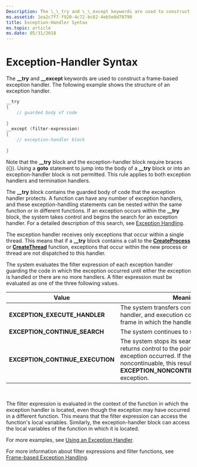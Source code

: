 ```yaml
---
Description: The \_\_try and \_\_except keywords are used to construct a frame-based exception handler. The following example shows the structure of an exception handler.
ms.assetid: 1ea2c7f7-f920-4c72-bc62-4eb5e8d70790
title: Exception-Handler Syntax
ms.topic: article
ms.date: 05/31/2018
---
```


# Exception-Handler Syntax

The **\_\_try** and **\_\_except** keywords are used to construct a frame-based exception handler. The following example shows the structure of an exception handler.


```C++
__try 
{
    // guarded body of code 
 
} 
__except (filter-expression) 
{ 
    // exception-handler block 
 
}
```



Note that the **\_\_try** block and the exception-handler block require braces ({}). Using a **goto** statement to jump into the body of a **\_\_try** block or into an exception-handler block is not permitted. This rule applies to both exception handlers and termination handlers.

The **\_\_try** block contains the guarded body of code that the exception handler protects. A function can have any number of exception handlers, and these exception-handling statements can be nested within the same function or in different functions. If an exception occurs within the **\_\_try** block, the system takes control and begins the search for an exception handler. For a detailed description of this search, see [Exception Handling](exception-handling.md).

The exception handler receives only exceptions that occur within a single thread. This means that if a **\_\_try** block contains a call to the [**CreateProcess**](https://msdn.microsoft.com/library/ms682425(v=VS.85).aspx) or [**CreateThread**](https://msdn.microsoft.com/library/ms682453(v=VS.85).aspx) function, exceptions that occur within the new process or thread are not dispatched to this handler.

The system evaluates the filter expression of each exception handler guarding the code in which the exception occurred until either the exception is handled or there are no more handlers. A filter expression must be evaluated as one of the three following values.



| Value                              | Meaning                                                                                                                                                                                                                |
|------------------------------------|------------------------------------------------------------------------------------------------------------------------------------------------------------------------------------------------------------------------|
| **EXCEPTION\_EXECUTE\_HANDLER**    | The system transfers control to the exception handler, and execution continues in the stack frame in which the handler is found.                                                                                       |
| **EXCEPTION\_CONTINUE\_SEARCH**    | The system continues to search for a handler.                                                                                                                                                                          |
| **EXCEPTION\_CONTINUE\_EXECUTION** | The system stops its search for a handler and returns control to the point at which the exception occurred. If the exception is noncontinuable, this results in an **EXCEPTION\_NONCONTINUABLE\_EXCEPTION** exception. |



 

The filter expression is evaluated in the context of the function in which the exception handler is located, even though the exception may have occurred in a different function. This means that the filter expression can access the function's local variables. Similarly, the exception-handler block can access the local variables of the function in which it is located.

For more examples, see [Using an Exception Handler](using-an-exception-handler.md).

For more information about filter expressions and filter functions, see [Frame-based Exception Handling](frame-based-exception-handling.md).

 

 




